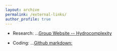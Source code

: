 ```yaml
---
layout: archive
permalink: /external-links/
author_profile: true
---
```


* Research:
  ...[Group Website -- Hydrocomplexity](http://hydrocomplexity.net/)

* Coding:
  ...[Github markdown:](https://github.com/adam-p/markdown-here/wiki/Markdown-Cheatsheet#links)
